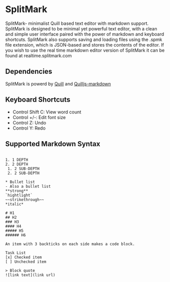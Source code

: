 # SplitMark

SplitMark- minimalist Quill based text editor with markdown support.
<br>
SplitMark is designed to be minimal yet powerful text editor, with a clean and simple user interface paired with the power of markdown and keyboard shortcuts. SplitMark also supports saving and loading files using the .spmk file extension, which is JSON-based and stores the contents of the editor. If you wish to use the real time markdown editor version of SplitMark it can be found at realtime.splitmark.com

## Dependencies
SplitMark is powerd by [Quill](https://quilljs.com/) and [Quilljs-markdown](https://cloverhearts.github.io/quilljs-markdown/)

## Keyboard Shortcuts
* Control Shift C: View word count
* Control +/-: Edit font size
* Control Z: Undo
* Control Y: Redo

## Supported Markdown Syntax
```

1. 1 DEPTH
2. 2 DEPTH
 1. 2 SUB-DEPTH
 2. 2 SUB-DEPTH

* Bullet list
- Also a bullet list
**strong**
`hightlight`
~~strikethrough~~
*italic*

# H1
## H2
### H3
#### H4
##### H5
###### H6

An item with 3 backticks on each side makes a code block.

Task List
[x] Checked item
[ ] Unchecked item

> Block quote
![link text](link url)

```